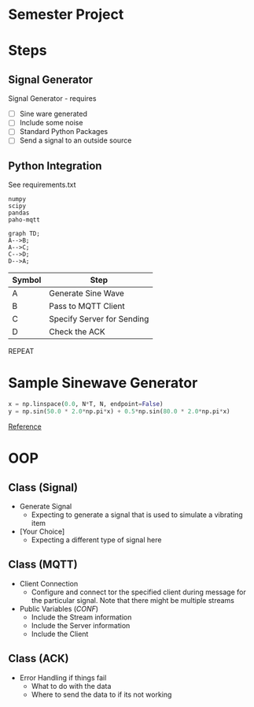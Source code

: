 # Semester Project

# Steps
## Signal Generator
Signal Generator - requires
- [ ] Sine ware generated
- [ ] Include some noise
- [ ] Standard Python Packages
- [ ] Send a signal to an outside source

## Python Integration
See requirements.txt
```TEXT
numpy
scipy
pandas
paho-mqtt
```

```mermaid
graph TD;
A-->B;
A-->C;
C-->D;
D-->A;
```

| Symbol | Step |
| --- | --- |
| A | Generate Sine Wave |
| B | Pass to MQTT Client |
| C | Specify Server for Sending |
| D | Check the ACK |

REPEAT

# Sample Sinewave Generator
```Python
x = np.linspace(0.0, N*T, N, endpoint=False)
y = np.sin(50.0 * 2.0*np.pi*x) + 0.5*np.sin(80.0 * 2.0*np.pi*x)
```
[Reference](https://docs.scipy.org/doc/scipy/tutorial/fft.html)

# OOP

## Class (Signal)
- Generate Signal
    - Expecting to generate a signal that is used to simulate a vibrating item
- [Your Choice]
    - Expecting a different type of signal here

## Class (MQTT)
- Client Connection
    - Configure and connect tor the specified client during message for the particular signal. Note that there might be multiple streams
- Public Variables (*CONF*)
    - Include the Stream information
    - Include the Server information
    - Include the Client

## Class (ACK)
- Error Handling if things fail
    - What to do with the data
    - Where to send the data to if its not working




